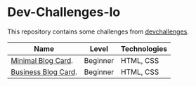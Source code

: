 # Dev-Challenges-Io

This repository contains some challenges from [devchallenges](https://devchallenges.io/challenges).

| Name                                                                                                 | Level    | Technologies |
| ---------------------------------------------------------------------------------------------------- | -------- | ------------ |
| [Minimal Blog Card](https://alvinfaisal.github.io/dev-challenges-io/minimal-blog-card/index.html).   | Beginner | HTML, CSS    |
| [Business Blog Card](https://alvinfaisal.github.io/dev-challenges-io/business-blog-card/index.html). | Beginner | HTML, CSS    |
